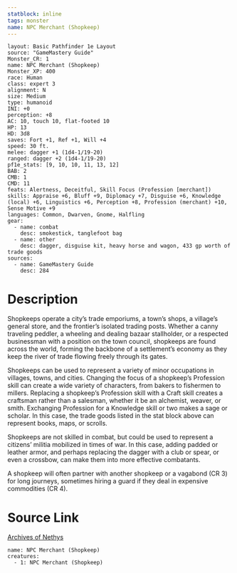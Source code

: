 ```yaml
---
statblock: inline
tags: monster
name: NPC Merchant (Shopkeep)
---
```

```statblock
layout: Basic Pathfinder 1e Layout
source: "GameMastery Guide"
Monster_CR: 1
name: NPC Merchant (Shopkeep)
Monster_XP: 400
race: Human
class: expert 3
alignment: N
size: Medium
type: humanoid
INI: +0
perception: +8
AC: 10, touch 10, flat-footed 10
HP: 13
HD: 3d8
saves: Fort +1, Ref +1, Will +4
speed: 30 ft.
melee: dagger +1 (1d4-1/19-20)
ranged: dagger +2 (1d4-1/19-20)
pf1e_stats: [9, 10, 10, 11, 13, 12]
BAB: 2
CMB: 1
CMD: 11
feats: Alertness, Deceitful, Skill Focus (Profession [merchant])
skills: Appraise +6, Bluff +9, Diplomacy +7, Disguise +6, Knowledge (local) +6, Linguistics +6, Perception +8, Profession (merchant) +10, Sense Motive +9
languages: Common, Dwarven, Gnome, Halfling
gear:
  - name: combat
    desc: smokestick, tanglefoot bag
  - name: other
    desc: dagger, disguise kit, heavy horse and wagon, 433 gp worth of trade goods
sources:
  - name: GameMastery Guide
    desc: 284
```
# Description
Shopkeeps operate a city’s trade emporiums, a town’s shops, a village’s general store, and the frontier’s isolated trading posts. Whether a canny traveling peddler, a wheeling and dealing bazaar stallholder, or a respected businessman with a position on the town council, shopkeeps are found across the world, forming the backbone of a settlement’s economy as they keep the river of trade flowing freely through its gates.

Shopkeeps can be used to represent a variety of minor occupations in villages, towns, and cities. Changing the focus of a shopkeep’s Profession skill can create a wide variety of characters, from bakers to fishermen to millers. Replacing a shopkeep’s Profession skill with a Craft skill creates a craftsman rather than a salesman, whether it be an alchemist, weaver, or smith. Exchanging Profession for a Knowledge skill or two makes a sage or scholar. In this case, the trade goods listed in the stat block above can represent books, maps, or scrolls.

Shopkeeps are not skilled in combat, but could be used to represent a citizens’ militia mobilized in times of war. In this case, adding padded or leather armor, and perhaps replacing the dagger with a club or spear, or even a crossbow, can make them into more effective combatants.

A shopkeep will often partner with another shopkeep or a vagabond (CR 3) for long journeys, sometimes hiring a guard if they deal in expensive commodities (CR 4).
# Source Link
[Archives of Nethys](https://aonprd.com/NPCDisplay.aspx?ItemName=Merchant%20(Shopkeep))
```encounter-table
name: NPC Merchant (Shopkeep)
creatures:
  - 1: NPC Merchant (Shopkeep)
```
